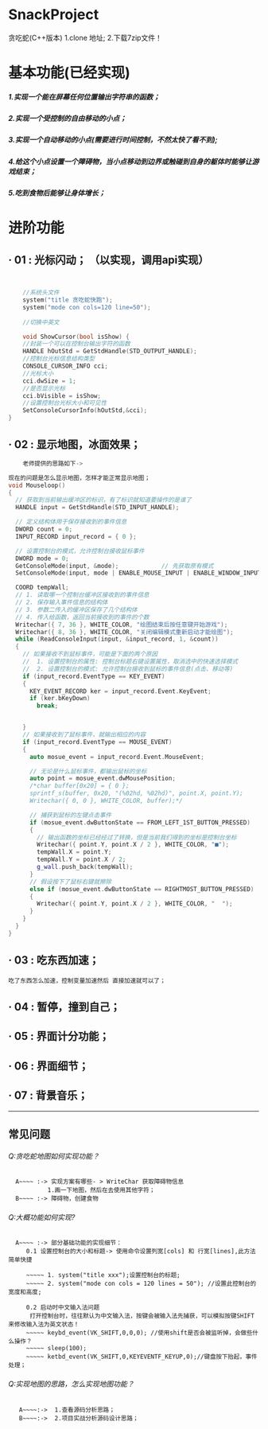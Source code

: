 # SnackProject
贪吃蛇(C++版本)
1.clone 地址;
2.下载7zip文件！


# 基本功能(已经实现)
 #####    1.实现一个能在屏幕任何位置输出字符串的函数；
 #####    2.实现一个受控制的自由移动的小点；
 #####    3.实现一个自动移动的小点(需要进行时间控制，不然太快了看不到);
 #####    4.给这个小点设置一个障碍物，当小点移动到边界或触碰到自身的躯体时能够让游戏结束；
 #####    5.吃到食物后能够让身体增长；

# 进阶功能
## · 01 : 光标闪动； （以实现，调用api实现）
```cpp


    //系统头文件
    system("title 贪吃蛇快跑");
    system("mode con cols=120 line=50");
    
    //切换中英文

    void ShowCursor(bool isShow) {
    //封装一个可以在控制台输出字符的函数
	HANDLE hOutStd = GetStdHandle(STD_OUTPUT_HANDLE);			
    //控制台光标信息结构类型
	CONSOLE_CURSOR_INFO cci;									
    //光标大小
	cci.dwSize = 1;												
    //是否显示光标
	cci.bVisible = isShow;										
    //设置控制台光标大小和可见性
	SetConsoleCursorInfo(hOutStd,&cci);							
}

```
##	· 02 : 显示地图，冰面效果； 

```cpp
    老师提供的思路如下->

现在的问题是怎么显示地图，怎样才能正常显示地图；
void Mouseloop()
{
  // 获取到当前输出缓冲区的标识，有了标识就知道要操作的是谁了
  HANDLE input = GetStdHandle(STD_INPUT_HANDLE);

  // 定义结构体用于保存接收到的事件信息
  DWORD count = 0;
  INPUT_RECORD input_record = { 0 };

  // 设置控制台的模式，允许控制台接收鼠标事件
  DWORD mode = 0;
  GetConsoleMode(input, &mode);            // 先获取原有模式
  SetConsoleMode(input, mode | ENABLE_MOUSE_INPUT | ENABLE_WINDOW_INPUT);  // 在原有基础上增加鼠标事件

  COORD tempWall;
  // 1. 读取哪一个控制台缓冲区接收到的事件信息
  // 2. 保存输入事件信息的结构体
  // 3. 参数二传入的缓冲区保存了几个结构体
  // 4. 传入给函数，返回当前接收到的事件的个数
  Writechar({ 7, 36 }, WHITE_COLOR, "绘图结束后按任意键开始游戏");
  Writechar({ 8, 36 }, WHITE_COLOR, "关闭编辑模式重新启动才能绘图");
  while (ReadConsoleInput(input, &input_record, 1, &count))
  {
    // 如果接收不到鼠标事件，可能是下面的两个原因
    //  1. 设置控制台的属性: 控制台标题右键设置属性，取消选中的快速选择模式
    //  2. 设置控制台的模式: 允许控制台接收到鼠标的事件信息(点击、移动等)
    if (input_record.EventType == KEY_EVENT)
    {
      KEY_EVENT_RECORD ker = input_record.Event.KeyEvent;
      if (ker.bKeyDown)
        break;


    }
    // 如果接收到了鼠标事件，就输出相应的内容
    if (input_record.EventType == MOUSE_EVENT)
    {
      auto mosue_event = input_record.Event.MouseEvent;

      // 无论是什么鼠标事件，都输出鼠标的坐标
      auto point = mosue_event.dwMousePosition;
      /*char buffer[0x20] = { 0 };
      sprintf_s(buffer, 0x20, "(%02hd, %02hd)", point.X, point.Y);
      Writechar({ 0, 0 }, WHITE_COLOR, buffer);*/

      // 捕获到鼠标的左键点击事件
      if (mosue_event.dwButtonState == FROM_LEFT_1ST_BUTTON_PRESSED)
      {
        // 输出函数的坐标已经经过了转换，但是当前我们得到的坐标是控制台坐标
        Writechar({ point.Y, point.X / 2 }, WHITE_COLOR, "■");
        tempWall.X = point.Y;
        tempWall.Y = point.X / 2;
        g_wall.push_back(tempWall);
      }
      // 假设按下了鼠标右键就擦除
      else if (mosue_event.dwButtonState == RIGHTMOST_BUTTON_PRESSED)
      {
        Writechar({ point.Y, point.X / 2 }, WHITE_COLOR, "  ");
      }
    }
  }
}    

```

##	· 03 : 吃东西加速； 
	吃了东西怎么加速，控制变量加速然后 直接加速就可以了；

##	· 04 : 暂停，撞到自己； 

##	· 05 : 界面计分功能； 

##	· 06 : 界面细节； 

##	· 07 : 背景音乐；

--------------------------

## 常见问题

###### Q:贪吃蛇地图如何实现功能？
     	
      A~~~~ :-> 实现方案有哪些- > WriteChar 获取障碍物信息 
               1.画一下地图，然后在去使用其他字符；
      B~~~~ :-> 障碍物，创建食物

###### Q:大概功能如何实现?
      A~~~~ :-> 部分基础功能的实现细节：
         0.1 设置控制台的大小和标题-> 使用命令设置列宽[cols] 和 行宽[lines],此方法简单快捷

         ~~~~~ 1. system("title xxx");设置控制台的标题;
         ~~~~~ 2. system("mode con cols = 120 lines = 50"); //设置此控制台的宽度和高度;

         0.2 启动时中文输入法问题
          打开控制台时，往往默认为中文输入法，按键会被输入法先捕获，可以模拟按键SHIFT来修改输入法为英文状态！
         ~~~~~ keybd_event(VK_SHIFT,0,0,0); //使用shift是否会被监听掉，会做些什么操作？
         ~~~~~ sleep(100);
         ~~~~~ ketbd_event(VK_SHIFT,0,KEYEVENTF_KEYUP,0);//键盘按下抬起，事件处理；
###### Q:实现地图的思路，怎么实现地图功能？
       A~~~~:->  1.查看源码分析思路；
       B~~~~:->  2.项目实战分析源码设计思路；




